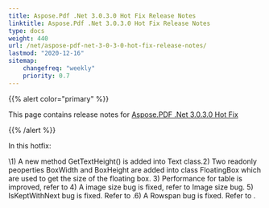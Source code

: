 ```yaml
---
title: Aspose.Pdf .Net 3.0.3.0 Hot Fix Release Notes
linktitle: Aspose.Pdf .Net 3.0.3.0 Hot Fix Release Notes
type: docs
weight: 440
url: /net/aspose-pdf-net-3-0-3-0-hot-fix-release-notes/
lastmod: "2020-12-16"
sitemap:
    changefreq: "weekly"
    priority: 0.7
---
```


{{% alert color="primary" %}} 

This page contains release notes for [Aspose.PDF .Net 3.0.3.0 Hot Fix](http://www.aspose.com/downloads/pdf/net/new-releases/aspose.pdf-.net-3.0.3.0-hot-fix/)

{{% /alert %}} 

In this hotfix: 

\1) A new method GetTextHeight() is added into Text class.2) Two readonly peoperties BoxWidth and BoxHeight are added into class FloatingBox which are used to get the size of the floating box. 3) Performance for table is improved, refer to 4) A image size bug is fixed, refer to Image size bug. 5) IsKeptWithNext bug is fixed. Refer to .6) A Rowspan bug is fixed. Refer to .
